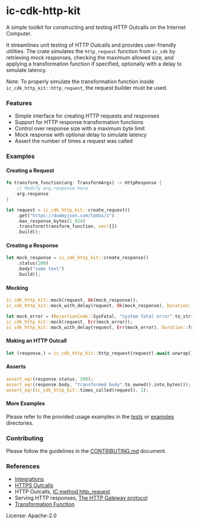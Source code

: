 # ic-cdk-http-kit

A simple toolkit for constructing and testing HTTP Outcalls on the Internet Computer.

It streamlines unit testing of HTTP Outcalls and provides user-friendly utilities.
The crate simulates the `http_request` function from `ic_cdk` by retrieving mock responses, checking the maximum allowed size, and applying a transformation function if specified, optionally with a delay to simulate latency.

Note: To properly simulate the transformation function inside `ic_cdk_http_kit::http_request`, the request builder must be used.

### Features

- Simple interface for creating HTTP requests and responses
- Support for HTTP response transformation functions
- Control over response size with a maximum byte limit
- Mock response with optional delay to simulate latency
- Assert the number of times a request was called

### Examples

#### Creating a Request

```rust
fn transform_function(arg: TransformArgs) -> HttpResponse {
    // Modify arg.response here
    arg.response
}

let request = ic_cdk_http_kit::create_request()
    .get("https://dummyjson.com/todos/1")
    .max_response_bytes(1_024)
    .transform(transform_function, vec![])
    .build();
```

#### Creating a Response

```rust
let mock_response = ic_cdk_http_kit::create_response()
    .status(200)
    .body("some text")
    .build();
```

#### Mocking

```rust
ic_cdk_http_kit::mock(request, Ok(mock_response));
ic_cdk_http_kit::mock_with_delay(request, Ok(mock_response), Duration::from_sec(2));

let mock_error = (RejectionCode::SysFatal, "system fatal error".to_string());
ic_cdk_http_kit::mock(request, Err(mock_error));
ic_cdk_http_kit::mock_with_delay(request, Err(mock_error), Duration::from_sec(2));
```

#### Making an HTTP Outcall

```rust
let (response,) = ic_cdk_http_kit::http_request(request).await.unwrap();
```

#### Asserts

```rust
assert_eq!(response.status, 200);
assert_eq!(response.body, "transformed body".to_owned().into_bytes());
assert_eq!(ic_cdk_http_kit::times_called(request), 1);
```

#### More Examples

Please refer to the provided usage examples in the [tests](./tests) or [examples](./examples) directories.

### Contributing

Please follow the guidelines in the [CONTRIBUTING.md](.github/CONTRIBUTING.md) document.

### References

- [Integrations](https://internetcomputer.org/docs/current/developer-docs/integrations/)
- [HTTPS Outcalls](https://internetcomputer.org/docs/current/developer-docs/integrations/http_requests/)
- HTTP Outcalls, [IC method http_request](https://internetcomputer.org/docs/current/references/ic-interface-spec#ic-http_request)
- Serving HTTP responses, [The HTTP Gateway protocol](https://internetcomputer.org/docs/current/references/ic-interface-spec#http-gateway)
- [Transformation Function](https://internetcomputer.org/docs/current/developer-docs/integrations/http_requests/http_requests-how-it-works#transformation-function)


License: Apache-2.0
